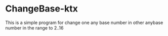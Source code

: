 # ChangeBase-ktx

This is a simple program for change one any base number in other anybase number in the range to 2..16
